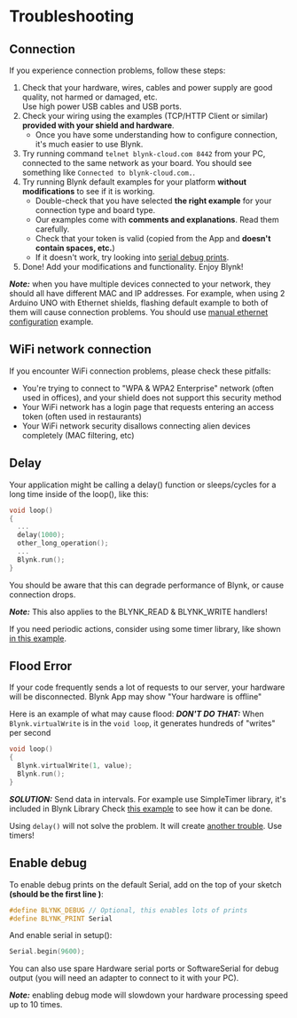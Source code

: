 # Troubleshooting

## Connection

If you experience connection problems, follow these steps:

1. Check that your hardware, wires, cables and power supply are good quality, not harmed or damaged, etc.  
   Use high power USB cables and USB ports.
2. Check your wiring using the examples (TCP/HTTP Client or similar) **provided with your shield and hardware**.
   * Once you have some understanding how to configure connection, it's much easier to use Blynk.
3. Try running command ```telnet blynk-cloud.com 8442``` from your PC, connected to the same network as your board.
   You should see something like ```Connected to blynk-cloud.com.```.
4. Try running Blynk default examples for your platform **without modifications** to see if it is working.
   * Double-check that you have selected **the right example** for your connection type and board type.
   * Our examples come with **comments and explanations**. Read them carefully.
   * Check that your token is valid (copied from the App and **doesn't contain spaces, etc.**)
   * If it doesn't work, try looking into [serial debug prints](./Troubleshooting.md#enable-debug).
5. Done! Add your modifications and functionality. Enjoy Blynk!

***Note:*** when you have multiple devices connected to your network, they should all have different MAC and IP addresses. For example, when using 2 Arduino UNO with Ethernet shields, flashing default example to both of them will cause connection problems. You should use [manual ethernet configuration](https://github.com/blynkkk/blynk-library/blob/master/examples/BoardsAndShields/Arduino_Ethernet_Manual/Arduino_Ethernet_Manual.ino) example.

## WiFi network connection
If you encounter WiFi connection problems, please check these pitfalls:

* You're trying to connect to "WPA & WPA2 Enterprise" network (often used in offices), and your shield does not support this security method
* Your WiFi network has a login page that requests entering an access token (often used in restaurants)
* Your WiFi network security disallows connecting alien devices completely (MAC filtering, etc)

## Delay

Your application might be calling a delay() function or sleeps/cycles for a long time inside of the loop(), like this:

```cpp
void loop()
{
  ...
  delay(1000);
  other_long_operation();
  ...
  Blynk.run();
}
```
    
You should be aware that this can degrade performance of Blynk, or cause connection drops.

***Note:*** This also applies to the BLYNK_READ & BLYNK_WRITE handlers!

If you need periodic actions, consider using some timer library, like shown [in this example](https://github.com/blynkkk/blynk-library/blob/master/examples/GettingStarted/PushData/PushData.ino).

## Flood Error

If your code frequently sends a lot of requests to our server, your hardware will be disconnected. Blynk App may show "Your hardware is offline"

Here is an example of what may cause flood: ***DON'T DO THAT:***
When ```Blynk.virtualWrite``` is in the ```void loop```, it generates hundreds of "writes" per second 

```cpp
void loop()
{
  Blynk.virtualWrite(1, value);
  Blynk.run();
}
```

***SOLUTION:***
Send data in intervals. For example use SimpleTimer library, it's included in Blynk Library
Check [this example](https://github.com/blynkkk/blynk-library/blob/master/examples/GettingStarted/PushData/PushData.ino) to see how it can be done.

Using ```delay()``` will not solve the problem. It will create [another trouble](./Troubleshooting.md#delay). Use timers!


## Enable debug

To enable debug prints on the default Serial, add on the top of your sketch **(should be the first line
)**:

```cpp
#define BLYNK_DEBUG // Optional, this enables lots of prints
#define BLYNK_PRINT Serial
```
And enable serial in setup():

```cpp
Serial.begin(9600);
```

You can also use spare Hardware serial ports or SoftwareSerial for debug output (you will need an adapter to connect to it with your PC).

***Note:*** enabling debug mode will slowdown your hardware processing speed up to 10 times.
